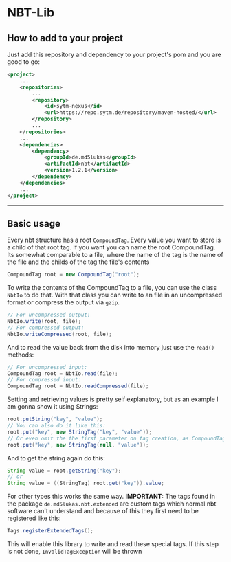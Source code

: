 # NBT-Lib
## How to add to your project

Just add this repository and dependency to your project's pom and you are good to go:
```xml
<project>
    ...
    <repositories>
        ...
        <repository>
            <id>sytm-nexus</id>
            <url>https://repo.sytm.de/repository/maven-hosted/</url>
        </repository>
        ...
    </repositories>
    ...
    <dependencies>
        <dependency>
            <groupId>de.md5lukas</groupId>
            <artifactId>nbt</artifactId>
            <version>1.2.1</version>
        </dependency>
    </dependencies>
    ...
</project>
```
* * *
## Basic usage
Every nbt structure has a root `CompoundTag`. Every value you want to store is a child of that root tag.
If you want you can name the root CompoundTag. Its somewhat comparable to a file, where the name of the tag is the name of the file and the childs of the tag the file's contents
```java
CompoundTag root = new CompoundTag("root");
```

To write the contents of the CompoundTag to a file, you can use the class `NbtIo` to do that. With that class you can write to an file in an uncompressed format or compress the output via `gzip`.
```java
// For uncompressed output:
NbtIo.write(root, file);
// For compressed output:
NbtIo.writeCompressed(root, file);
```

And to read the value back from the disk into memory just use the `read()` methods:
```java
// For uncompressed input:
CompoundTag root = NbtIo.read(file);
// For compressed input:
CompoundTag root = NbtIo.readCompressed(file);
```

Setting and retrieving values is pretty self explanatory, but as an example I am gonna show it using Strings:
```java
root.putString("key", "value");
// You can also do it like this:
root.put("key", new StringTag("key", "value"));
// Or even omit the the first parameter on tag creation, as CompoundTag.put sets the name also in the tag
root.put("key", new StringTag(null, "value"));
```
And to get the string again do this:
```java
String value = root.getString("key");
// or
String value = ((StringTag) root.get("key")).value;
```
For other types this works the same way.
**IMPORTANT:** The tags found in the package `de.md5lukas.nbt.extended` are custom tags which normal nbt software can't understand and because of this they first need to be registered like this:
```java
Tags.registerExtendedTags();
```
This will enable this library to write and read these special tags. If this step is not done, `InvalidTagException` will be thrown